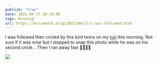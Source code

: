 ```yaml
---
publish: "true"
date: 2021-06-17 10:10:00
tags: Running
url: https://ericmwalk.blog/2021/06/17/i-was-followed.html
---
```


I was followed then circled by this bird twice on my [run](https://www.strava.com/activities/5484768804) this morning. Not sure if it was wise but I stopped to snap this photo while he was on his second circle… Then I ran away fast 🤣🏃🏻‍♂️

![](https://ericmwalk.blog/uploads/2021/b7d2931f18.jpg)